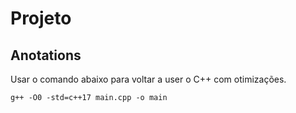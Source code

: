 # Projeto

## Anotations

Usar o comando abaixo para voltar a user o C++ com otimizações.

`g++ -O0 -std=c++17 main.cpp -o main`
